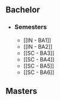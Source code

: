 
## Bachelor
- ### Semesters
	- [[IN - BA1]]
	- [[IN - BA2]]
	- [[SC - BA3]]
	- [[SC - BA4]]
	- [[SC - BA5]]
	- [[SC - BA6]]
## Masters

